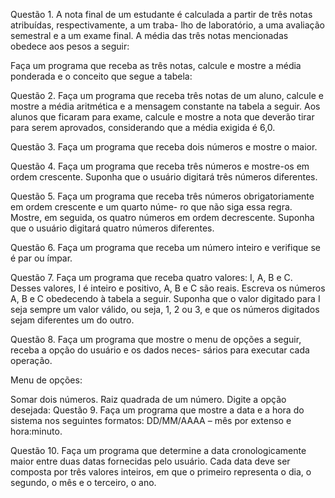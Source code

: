 Questão 1.
A nota final de um estudante é calculada a partir de três notas atribuídas, respectivamente, a um traba- lho de laboratório, a uma avaliação semestral e a um exame final. A média das três notas mencionadas obedece aos pesos a seguir:

Faça um programa que receba as três notas, calcule e mostre a média ponderada e o conceito que segue a tabela:

Questão 2.
Faça um programa que receba três notas de um aluno, calcule e mostre a média aritmética e a mensagem constante na tabela a seguir. Aos alunos que ficaram para exame, calcule e mostre a nota que deverão tirar para serem aprovados, considerando que a média exigida é 6,0.

Questão 3.
Faça um programa que receba dois números e mostre o maior.

Questão 4.
Faça um programa que receba três números e mostre-os em ordem crescente. Suponha que o usuário digitará três números diferentes.

Questão 5.
Faça um programa que receba três números obrigatoriamente em ordem crescente e um quarto núme- ro que não siga essa regra. Mostre, em seguida, os quatro números em ordem decrescente. Suponha que o usuário digitará quatro números diferentes.

Questão 6.
Faça um programa que receba um número inteiro e verifique se é par ou ímpar.

Questão 7.
Faça um programa que receba quatro valores: I, A, B e C. Desses valores, I é inteiro e positivo, A, B e C são reais. Escreva os números A, B e C obedecendo à tabela a seguir. Suponha que o valor digitado para I seja sempre um valor válido, ou seja, 1, 2 ou 3, e que os números digitados sejam diferentes um do outro.

Questão 8.
Faça um programa que mostre o menu de opções a seguir, receba a opção do usuário e os dados neces- sários para executar cada operação.

Menu de opções:

Somar dois números.
Raiz quadrada de um número. Digite a opção desejada:
Questão 9.
Faça um programa que mostre a data e a hora do sistema nos seguintes formatos: DD/MM/AAAA – mês por extenso e hora:minuto.

Questão 10.
Faça um programa que determine a data cronologicamente maior entre duas datas fornecidas pelo usuário. Cada data deve ser composta por três valores inteiros, em que o primeiro representa o dia, o segundo, o mês e o terceiro, o ano.
